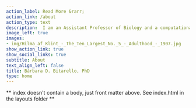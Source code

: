 ```yaml
---
action_label: Read More &rarr;
action_link: /about
action_type: text
description:  I am an Assistant Professor of Biology and a computational biologist/geneticist. I am very interested in all things related to human evolution. In my lab be tackle questions in human evolution by using a computational molecular evolution and population genomics approach. 
image_left: true
images:
- img/Hilma_af_Klint_-_The_Ten_Largest_No._5_-_Adulthood_-_1907.jpg
show_action_link: true
show_social_links: true
subtitle: About
text_align_left: false
title: Bárbara D. Bitarello, PhD
type: home
---
```


** index doesn't contain a body, just front matter above.
See index.html in the layouts folder **
